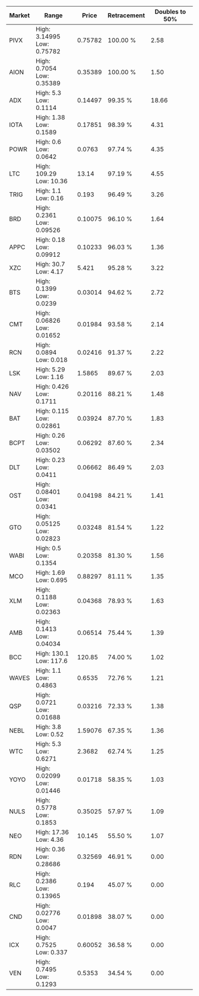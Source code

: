 | Market | Range | Price| Retracement | Doubles to 50% |
| --- | --- | --- | --- | --- |
| PIVX | High: 3.14995<br />Low: 0.75782 | 0.75782 | 100.00 % | 2.58 |
| AION | High: 0.7054<br />Low: 0.35389 | 0.35389 | 100.00 % | 1.50 |
| ADX | High: 5.3<br />Low: 0.1114 | 0.14497 | 99.35 % | 18.66 |
| IOTA | High: 1.38<br />Low: 0.1589 | 0.17851 | 98.39 % | 4.31 |
| POWR | High: 0.6<br />Low: 0.0642 | 0.0763 | 97.74 % | 4.35 |
| LTC | High: 109.29<br />Low: 10.36 | 13.14 | 97.19 % | 4.55 |
| TRIG | High: 1.1<br />Low: 0.16 | 0.193 | 96.49 % | 3.26 |
| BRD | High: 0.2361<br />Low: 0.09526 | 0.10075 | 96.10 % | 1.64 |
| APPC | High: 0.18<br />Low: 0.09912 | 0.10233 | 96.03 % | 1.36 |
| XZC | High: 30.7<br />Low: 4.17 | 5.421 | 95.28 % | 3.22 |
| BTS | High: 0.1399<br />Low: 0.0239 | 0.03014 | 94.62 % | 2.72 |
| CMT | High: 0.06826<br />Low: 0.01652 | 0.01984 | 93.58 % | 2.14 |
| RCN | High: 0.0894<br />Low: 0.018 | 0.02416 | 91.37 % | 2.22 |
| LSK | High: 5.29<br />Low: 1.16 | 1.5865 | 89.67 % | 2.03 |
| NAV | High: 0.426<br />Low: 0.1711 | 0.20116 | 88.21 % | 1.48 |
| BAT | High: 0.115<br />Low: 0.02861 | 0.03924 | 87.70 % | 1.83 |
| BCPT | High: 0.26<br />Low: 0.03502 | 0.06292 | 87.60 % | 2.34 |
| DLT | High: 0.23<br />Low: 0.0411 | 0.06662 | 86.49 % | 2.03 |
| OST | High: 0.08401<br />Low: 0.0341 | 0.04198 | 84.21 % | 1.41 |
| GTO | High: 0.05125<br />Low: 0.02823 | 0.03248 | 81.54 % | 1.22 |
| WABI | High: 0.5<br />Low: 0.1354 | 0.20358 | 81.30 % | 1.56 |
| MCO | High: 1.69<br />Low: 0.695 | 0.88297 | 81.11 % | 1.35 |
| XLM | High: 0.1188<br />Low: 0.02363 | 0.04368 | 78.93 % | 1.63 |
| AMB | High: 0.1413<br />Low: 0.04034 | 0.06514 | 75.44 % | 1.39 |
| BCC | High: 130.1<br />Low: 117.6 | 120.85 | 74.00 % | 1.02 |
| WAVES | High: 1.1<br />Low: 0.4863 | 0.6535 | 72.76 % | 1.21 |
| QSP | High: 0.0721<br />Low: 0.01688 | 0.03216 | 72.33 % | 1.38 |
| NEBL | High: 3.8<br />Low: 0.52 | 1.59076 | 67.35 % | 1.36 |
| WTC | High: 5.3<br />Low: 0.6271 | 2.3682 | 62.74 % | 1.25 |
| YOYO | High: 0.02099<br />Low: 0.01446 | 0.01718 | 58.35 % | 1.03 |
| NULS | High: 0.5778<br />Low: 0.1853 | 0.35025 | 57.97 % | 1.09 |
| NEO | High: 17.36<br />Low: 4.36 | 10.145 | 55.50 % | 1.07 |
| RDN | High: 0.36<br />Low: 0.28686 | 0.32569 | 46.91 % | 0.00 |
| RLC | High: 0.2386<br />Low: 0.13965 | 0.194 | 45.07 % | 0.00 |
| CND | High: 0.02776<br />Low: 0.0047 | 0.01898 | 38.07 % | 0.00 |
| ICX | High: 0.7525<br />Low: 0.337 | 0.60052 | 36.58 % | 0.00 |
| VEN | High: 0.7495<br />Low: 0.1293 | 0.5353 | 34.54 % | 0.00 |
